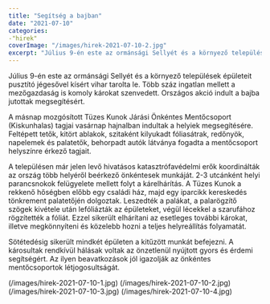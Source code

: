 ```yaml
---
title: "Segítség a bajban"
date: "2021-07-10"
categories:
-"hirek"
coverImage: "/images/hirek-2021-07-10-2.jpg"
excerpt: "Július 9-én este az ormánsági Sellyét és a környező települések épületeit pusztító jégesővel kísért vihar tarolta le. - Több száz ingatlan mellett a mezőgazdaság is komoly károkat szenvedett. Országos akció indult a bajba jutottak megsegítésért."
---
```

Július 9-én este az ormánsági Sellyét és a környező települések épületeit pusztító jégesővel kísért vihar tarolta le. 
Több száz ingatlan mellett a mezőgazdaság is komoly károkat szenvedett. Országos akció indult a bajba jutottak megsegítésért.

A másnap mozgósított Tüzes Kunok Járási Önkéntes Mentőcsoport (Kiskunhalas) tagjai vasárnap hajnalban indultak a helyiek megsegítésére. 
Feltépett tetők, kitört ablakok, szitaként kilyukadt fóliasátrak, redőnyök, napelemek és palatetők, behorpadt autók látványa fogadta a mentőcsoport helyszínre érkező tagjait.

A településen már jelen levő hivatásos katasztrófavédelmi erők koordinálták az ország több helyéről beérkező önkéntesek munkáját. 
2-3 utcánként helyi parancsnokok felügyelete mellett folyt a kárelhárítás. A Tüzes Kunok a rekkenő hőségben előbb egy családi ház, majd egy iparcikk kereskedés tönkrement palatetőjén dolgoztak. 
Leszedték a palákat, a palarögzítő szögek kivétele után lefóliázták az épületeket, végül lécekkel a szarufához rögzítették a fóliát. 
Ezzel sikerült elhárítani az esetleges további károkat, illetve megkönnyíteni és közelebb hozni a teljes helyreállítás folyamatát.

Sötétedésig sikerült mindkét épületen a kitűzött munkát befejezni. A károsultak rendkívül hálásak voltak az önzetlenül nyújtott gyors és érdemi segítségért. 
Az ilyen beavatkozások jól igazolják az önkéntes mentőcsoportok létjogosultságát.


(/images/hirek-2021-07-10-1.jpg)
(/images/hirek-2021-07-10-2.jpg)
(/images/hirek-2021-07-10-3.jpg)
(/images/hirek-2021-07-10-4.jpg)
